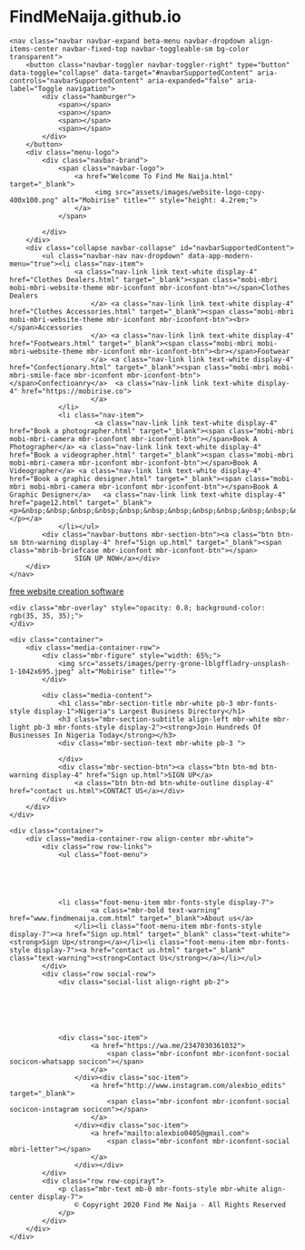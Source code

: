 # FindMeNaija.github.io
  
<!DOCTYPE html>
<html  >
<head>
  <!-- Site made with Mobirise Website Builder v4.12.4, https://mobirise.com -->
  <meta charset="UTF-8">
  <meta http-equiv="X-UA-Compatible" content="IE=edge">
  <meta name="generator" content="Mobirise v4.12.4, mobirise.com">
  <meta name="twitter:card" content="summary_large_image"/>
  <meta name="twitter:image:src" content="assets/images/index-meta.jpeg">
  <meta property="og:image" content="assets/images/index-meta.jpeg">
  <meta name="twitter:title" content="Welcome To Find Me Naija">
  <meta name="viewport" content="width=device-width, initial-scale=1, minimum-scale=1">
  <link rel="shortcut icon" href="assets/images/website-logo-copy-400x100.png" type="image/x-icon">
  <meta name="description" content="Join hundreds of businesses in Nigeria Today">
  
  
  <title>Welcome To Find Me Naija</title>
  <link rel="stylesheet" href="assets/web/assets/mobirise-icons/mobirise-icons.css">
  <link rel="stylesheet" href="assets/web/assets/mobirise-icons-bold/mobirise-icons-bold.css">
  <link rel="stylesheet" href="assets/web/assets/mobirise-icons2/mobirise2.css">
  <link rel="stylesheet" href="assets/facebook-plugin/style.css">
  <link rel="stylesheet" href="assets/bootstrap/css/bootstrap.min.css">
  <link rel="stylesheet" href="assets/bootstrap/css/bootstrap-grid.min.css">
  <link rel="stylesheet" href="assets/bootstrap/css/bootstrap-reboot.min.css">
  <link rel="stylesheet" href="assets/dropdown/css/style.css">
  <link rel="stylesheet" href="assets/socicon/css/styles.css">
  <link rel="stylesheet" href="assets/animatecss/animate.min.css">
  <link rel="stylesheet" href="assets/tether/tether.min.css">
  <link rel="stylesheet" href="assets/theme/css/style.css">
  <link rel="preload" as="style" href="assets/mobirise/css/mbr-additional.css"><link rel="stylesheet" href="assets/mobirise/css/mbr-additional.css" type="text/css">
  
  
  
</head>
<body>
  <section class="menu cid-s3j7bogi5n" once="menu" id="menu1-gp">

    

    <nav class="navbar navbar-expand beta-menu navbar-dropdown align-items-center navbar-fixed-top navbar-toggleable-sm bg-color transparent">
        <button class="navbar-toggler navbar-toggler-right" type="button" data-toggle="collapse" data-target="#navbarSupportedContent" aria-controls="navbarSupportedContent" aria-expanded="false" aria-label="Toggle navigation">
            <div class="hamburger">
                <span></span>
                <span></span>
                <span></span>
                <span></span>
            </div>
        </button>
        <div class="menu-logo">
            <div class="navbar-brand">
                <span class="navbar-logo">
                    <a href="Welcome To Find Me Naija.html" target="_blank">
                         <img src="assets/images/website-logo-copy-400x100.png" alt="Mobirise" title="" style="height: 4.2rem;">
                    </a>
                </span>
                
            </div>
        </div>
        <div class="collapse navbar-collapse" id="navbarSupportedContent">
            <ul class="navbar-nav nav-dropdown" data-app-modern-menu="true"><li class="nav-item">
                    <a class="nav-link link text-white display-4" href="Clothes Dealers.html" target="_blank"><span class="mobi-mbri mobi-mbri-website-theme mbr-iconfont mbr-iconfont-btn"></span>Clothes Dealers
                        </a> <a class="nav-link link text-white display-4" href="Clothes Accessories.html" target="_blank"><span class="mobi-mbri mobi-mbri-website-theme mbr-iconfont mbr-iconfont-btn"><br></span>Accessories
                        </a> <a class="nav-link link text-white display-4" href="Footwears.html" target="_blank"><span class="mobi-mbri mobi-mbri-website-theme mbr-iconfont mbr-iconfont-btn"><br></span>Footwear
                        </a> <a class="nav-link link text-white display-4" href="Confectionary.html" target="_blank"><span class="mobi-mbri mobi-mbri-smile-face mbr-iconfont mbr-iconfont-btn"></span>Confectioanry</a>  <a class="nav-link link text-white display-4" href="https://mobirise.co">
                        </a>
                </li>
                <li class="nav-item">
                         <a class="nav-link link text-white display-4" href="Book a photographer.html" target="_blank"><span class="mobi-mbri mobi-mbri-camera mbr-iconfont mbr-iconfont-btn"></span>Book A Photographer</a> <a class="nav-link link text-white display-4" href="Book a videographer.html" target="_blank"><span class="mobi-mbri mobi-mbri-camera mbr-iconfont mbr-iconfont-btn"></span>Book A Videographer</a> <a class="nav-link link text-white display-4" href="Book a graphic designer.html" target="_blank"><span class="mobi-mbri mobi-mbri-camera mbr-iconfont mbr-iconfont-btn"></span>Book A Graphic Designer</a>   <a class="nav-link link text-white display-4" href="page12.html" target="_blank"><p>&nbsp;&nbsp;&nbsp;&nbsp;&nbsp;&nbsp;&nbsp;&nbsp;&nbsp;&nbsp;&nbsp;&nbsp;&nbsp;&nbsp;&nbsp;&nbsp;</p></a>               
                </li></ul>
            <div class="navbar-buttons mbr-section-btn"><a class="btn btn-sm btn-warning display-4" href="Sign up.html" target="_blank"><span class="mbrib-briefcase mbr-iconfont mbr-iconfont-btn"></span>
                    SIGN UP NOW</a></div>
        </div>
    </nav>
</section>

<section class="engine"><a href="https://mobirise.info/i">free website creation software</a></section><section class="header3 cid-s2g00D8iou mbr-parallax-background" id="header3-a">

    

    <div class="mbr-overlay" style="opacity: 0.8; background-color: rgb(35, 35, 35);">
    </div>

    <div class="container">
        <div class="media-container-row">
            <div class="mbr-figure" style="width: 65%;">
                <img src="assets/images/perry-grone-lblgffladry-unsplash-1-1042x695.jpeg" alt="Mobirise" title="">
            </div>

            <div class="media-content">
                <h1 class="mbr-section-title mbr-white pb-3 mbr-fonts-style display-1">Nigeria"s Largest Business Directory</h1>
                <h3 class="mbr-section-subtitle align-left mbr-white mbr-light pb-3 mbr-fonts-style display-2"><strong>Join Hundreds Of Businesses In Nigeria Today</strong></h3>
                <div class="mbr-section-text mbr-white pb-3 ">
                    
                </div>
                <div class="mbr-section-btn"><a class="btn btn-md btn-warning display-4" href="Sign up.html">SIGN UP</a>
                    <a class="btn btn-md btn-white-outline display-4" href="contact us.html">CONTACT US</a></div>
            </div>
        </div>
    </div>

</section>

<section once="footers" class="cid-s3iOFVaJDF mbr-reveal" id="footer7-g9">

    

    

    <div class="container">
        <div class="media-container-row align-center mbr-white">
            <div class="row row-links">
                <ul class="foot-menu">
                    
                    
                    
                    
                    
                <li class="foot-menu-item mbr-fonts-style display-7">
                        <a class="mbr-bold text-warning" href="www.findmenaija.com.html" target="_blank">About us</a>
                    </li><li class="foot-menu-item mbr-fonts-style display-7"><a href="Sign up.html" target="_blank" class="text-white"><strong>Sign Up</strong></a></li><li class="foot-menu-item mbr-fonts-style display-7"><a href="contact us.html" target="_blank" class="text-warning"><strong>Contact Us</strong></a></li></ul>
            </div>
            <div class="row social-row">
                <div class="social-list align-right pb-2">
                    
                    
                    
                    
                    
                    
                <div class="soc-item">
                        <a href="https://wa.me/2347030361032">
                            <span class="mbr-iconfont mbr-iconfont-social socicon-whatsapp socicon"></span>
                        </a>
                    </div><div class="soc-item">
                        <a href="http://www.instagram.com/alexbio_edits" target="_blank">
                            <span class="mbr-iconfont mbr-iconfont-social socicon-instagram socicon"></span>
                        </a>
                    </div><div class="soc-item">
                        <a href="mailto:alexbio0405@gmail.com">
                            <span class="mbr-iconfont mbr-iconfont-social mbri-letter"></span>
                        </a>
                    </div></div>
            </div>
            <div class="row row-copirayt">
                <p class="mbr-text mb-0 mbr-fonts-style mbr-white align-center display-7">
                    © Copyright 2020 Find Me Naija - All Rights Reserved
                </p>
            </div>
        </div>
    </div>
</section>


  <script src="assets/web/assets/jquery/jquery.min.js"></script>
  <script src="assets/popper/popper.min.js"></script>
  <script src="https://connect.facebook.net/en_US/sdk.js#xfbml=1&version=v2.5"></script>
  <script src="https://apis.google.com/js/plusone.js"></script>
  <script src="assets/facebook-plugin/facebook-script.js"></script
  <script src="assets/bootstrap/js/bootstrap.min.js"></script>
  <script src="assets/dropdown/js/nav-dropdown.js"></script>
  <script src="assets/dropdown/js/navbar-dropdown.js"></script>
  <script src="assets/viewportchecker/jquery.viewportchecker.js"></script>
  <script src="assets/parallax/jarallax.min.js"></script>
  <script src="assets/smoothscroll/smooth-scroll.js"></script>
  <script src="assets/tether/tether.min.js"></script>
  <script src="assets/touchswipe/jquery.touch-swipe.min.js"></script>
  <script src="assets/theme/js/script.js"></script>
  
  
 <div id="scrollToTop" class="scrollToTop mbr-arrow-up"><a style="text-align: center;"><i class="mbr-arrow-up-icon mbr-arrow-up-icon-cm cm-icon cm-icon-smallarrow-up"></i></a></div>
    <input name="animation" type="hidden">
  </body>
</html>
